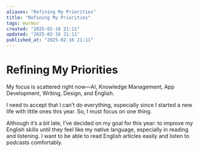 ```yaml
---
aliases: "Refining My Priorities"
title: "Refining My Priorities"
tags: murmur
created: "2025-02-16 21:11"
updated: "2025-02-16 21:11"
published_at: "2025-02-16 21:11"
---
```

# Refining My Priorities
My focus is scattered right now—AI, Knowledge Management, App Development, Writing, Design, and English.

I need to accept that I can’t do everything, especially since I started a new life with little ones this year. So, I must focus on one thing.

Although it’s a bit late, I’ve decided on my goal for this year: to improve my English skills until they feel like my native language, especially in reading and listening. I want to be able to read English articles easily and listen to podcasts comfortably.